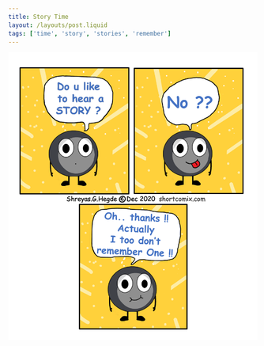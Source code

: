 ```yaml
---
title: Story Time
layout: /layouts/post.liquid
tags: ['time', 'story', 'stories', 'remember']
---
```


<img class="back comicimg sq" src="./comic.jpg" style="aspect-ratio:  0.87;" />
